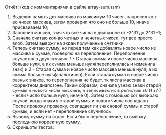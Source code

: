 Отчёт:
(код с комментариями в файле array-sum.asm)
1) Выделил память для массива из максимум 10 чисел, запросил кол-во чисел массива, затем проверил что оно не больше 10, иначе присваиваем 10;
2) Заполнил массив, зная что все числа в диапазоне от -2^31 до 2^31 -1;
3) Сначала считаю кол-во четных и нечетных чисел, тут все просто влоб. Затем вывожу на экран полученные счетчики.
4) Теперь считаю сумму, но перед тем как добавлять новое число из массива к сумме, проверяю на переполнение:
   Переполнение случается в двух случаях. 1 - Старая сумма и новое число массива больше нуля, а их сумма меньше нуля(переполнилась и изменила знак) и 2 - Старая сумма и новое число массива меньше нуля, а их сумма больше нуля(аналогично). Если старая сумма и новое число разных знаков, то переполнения не будет, тк числа массива в корректном диапозоне.
   Таким образом, сначала узнаю знаки старой суммы и нового числа массива, и записываю их в регистры s6 И s7(1 - если число больше нуля, иначе 0). Затем с помощью xor выбираю случаи, когда знаки у старой суммы и нового числа совпадают. После провожу проверку, совпадает ли знак новой суммы и старой суммы, и если нет - переполнение случилось.
5) Вывожу сумму на экран. Если было переполнение, то вывожу последнюю корректную сумму.
6) Скриншоты тестов:
   
